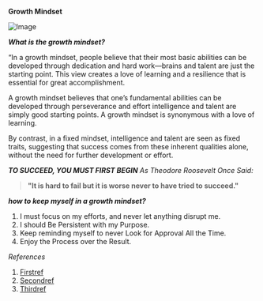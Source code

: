 **Growth Mindset**


![Image](https://tofasakademi.com/wp-content/uploads/2019/06/growth-mindset3.png)

***What is the growth mindset?***

“In a growth mindset, people believe that their most basic abilities can be developed through dedication and hard work—brains and talent are just the starting point. This view creates a love of learning and a resilience that is essential for great accomplishment.

A growth mindset believes that one’s fundamental abilities can be developed through perseverance and effort intelligence and talent are simply good starting points. A growth mindset is synonymous with a love of learning.

By contrast, in a fixed mindset, intelligence and talent are seen as fixed traits, suggesting that success comes from these inherent qualities alone, without the need for further development or effort.

***TO SUCCEED, YOU MUST FIRST BEGIN***
_As Theodore Roosevelt Once Said:_
>****"It is hard to fail but it is worse never to have tried to succeed."****

***how to keep myself in a growth mindset?***

1. I must focus on my efforts, and never let anything disrupt me.
2. I should Be Persistent with my Purpose.
3. Keep reminding myself to never Look for Approval All the Time.
4. Enjoy the Process over the Result.

_References_
1. [Firstref](https://theartofliving.com/growth-mindset-quotes/)
2. [Secondref](https://www.atlassian.com/blog/inside-atlassian/growth-mindset)
3. [Thirdref](https://www.lifehack.org/861739/17-ways-to-develop-a-growth-mindset)
